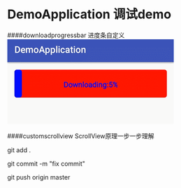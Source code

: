 # DemoApplication 调试demo

####downloadprogressbar
进度条自定义
![progressbar](./screenrecord/downloadprogressbar.gif)

####customscrollview
ScrollView原理一步一步理解


git add .

git commit -m "fix commit"

git push origin master